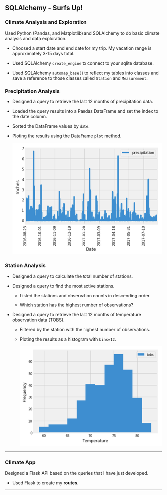 ## SQLAlchemy - Surfs Up!


### Climate Analysis and Exploration

Used Python (Pandas, and Matplotlib) and SQLAlchemy to do basic climate analysis and data exploration.


* Choosed a start date and end date for my trip. My vacation range is approximately 3-15 days total.

* Used SQLAlchemy `create_engine` to connect to your sqlite database.

* Used SQLAlchemy `automap_base()` to reflect my tables into classes and save a reference to those classes called `Station` and `Measurement`.

### Precipitation Analysis

* Designed a query to retrieve the last 12 months of precipitation data.


* Loaded the query results into a Pandas DataFrame and set the index to the date column.

* Sorted the DataFrame values by `date`.

* Ploting the results using the DataFrame `plot` method.

  ![precipitation](Images/precipitation.png)


### Station Analysis

* Designed a query to calculate the total number of stations.

* Designed a query to find the most active stations.

  * Listed the stations and observation counts in descending order.

  * Which station has the highest number of observations?


* Designed a query to retrieve the last 12 months of temperature observation data (TOBS).

  * Filtered by the station with the highest number of observations.

  * Ploting the results as a histogram with `bins=12`.

    ![station-histogram](Images/station-histogram.png)

- - -

### Climate App

Designed a Flask API based on the queries that I have just developed.

* Used Flask to create my **routes**.

- - -